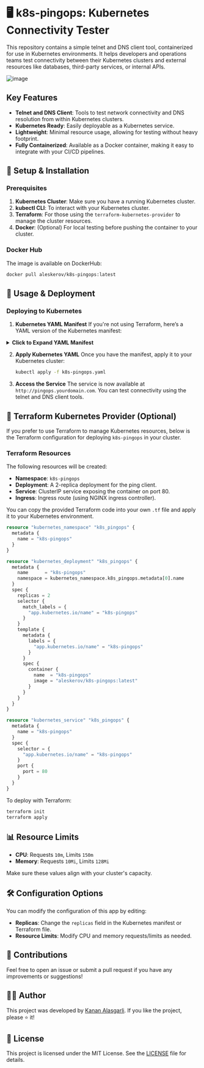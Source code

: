  # 🖥️ k8s-pingops: Kubernetes Connectivity Tester

 This repository contains a simple telnet and DNS client tool, containerized for use in Kubernetes environments. It helps developers and operations teams test connectivity between their Kubernetes clusters and external resources like databases, third-party services, or internal APIs.

![image](https://github.com/user-attachments/assets/7751eda7-88d1-420a-8cd6-b78eff0b5c4f)


 ## Key Features
 - **Telnet and DNS Client**: Tools to test network connectivity and DNS resolution from within Kubernetes clusters.
 - **Kubernetes Ready**: Easily deployable as a Kubernetes service.
 - **Lightweight**: Minimal resource usage, allowing for testing without heavy footprint.
 - **Fully Containerized**: Available as a Docker container, making it easy to integrate with your CI/CD pipelines.

 ## 🔧 Setup & Installation



 ### Prerequisites
 1. **Kubernetes Cluster**: Make sure you have a running Kubernetes cluster.
 2. **kubectl CLI**: To interact with your Kubernetes cluster.
 3. **Terraform**: For those using the `terraform-kubernetes-provider` to manage the cluster resources.
 4. **Docker**: (Optional) For local testing before pushing the container to your cluster.

 ### Docker Hub
 The image is available on DockerHub:
```bash
docker pull aleskerov/k8s-pingops:latest
```

 ## 🚀 Usage & Deployment

### Deploying to Kubernetes

 1. **Kubernetes YAML Manifest**
    If you're not using Terraform, here’s a YAML version of the Kubernetes manifest:

<details>
<summary><strong>Click to Expand YAML Manifest</strong></summary>

```yaml
---
apiVersion: v1
kind: Namespace
metadata:
  labels:
    k8s-balancer: "true"
  name: k8s-pingops
---
apiVersion: apps/v1
kind: Deployment
metadata:
  labels:
    app.kubernetes.io/name: k8s-pingops
  name: k8s-pingops
  namespace: k8s-pingops
spec:
  replicas: 2
  selector:
    matchLabels:
      app.kubernetes.io/name: k8s-pingops
  template:
    metadata:
      labels:
        app.kubernetes.io/name: k8s-pingops
    spec:
      affinity:
        podAntiAffinity:
          preferredDuringSchedulingIgnoredDuringExecution:
            - podAffinityTerm:
                labelSelector:
                  matchLabels:
                    app.kubernetes.io/name: k8s-pingops
                topologyKey: kubernetes.io/hostname
              weight: 1
      containers:
        - image: aleskerov/k8s-pingops:latest
          imagePullPolicy: IfNotPresent
          name: k8s-pingops
          ports:
            - containerPort: 8080
          resources:
            limits:
              cpu: 150m
              memory: 128Mi
            requests:
              cpu: 10m
              memory: 10Mi
---
apiVersion: v1
kind: Service
metadata:
  name: k8s-pingops
  namespace: k8s-pingops
spec:
  ports:
    - name: http
      port: 80
      targetPort: 8080
  selector:
    app.kubernetes.io/name: k8s-pingops
---
apiVersion: networking.k8s.io/v1
kind: Ingress
metadata:
  name: k8s-pingops
  namespace: k8s-pingops
spec:
  ingressClassName: nginx
  rules:
    - host: pingops.yourdomain.com
      http:
        paths:
          - backend:
              service:
                name: k8s-pingops
                port:
                  number: 80
            path: /
            pathType: Prefix
```
</details>



2. **Apply Kubernetes YAML**
   Once you have the manifest, apply it to your Kubernetes cluster:

   ```bash
   kubectl apply -f k8s-pingops.yaml
   ```

 3. **Access the Service**
    The service is now available at `http://pingops.yourdomain.com`. You can test connectivity using the telnet and DNS client tools.

 ## 📜 Terraform Kubernetes Provider (Optional)

 If you prefer to use Terraform to manage Kubernetes resources, below is the Terraform configuration for deploying `k8s-pingops` in your cluster.

 ### Terraform Resources

 The following resources will be created:
 - **Namespace**: `k8s-pingops`
 - **Deployment**: A 2-replica deployment for the ping client.
 - **Service**: ClusterIP service exposing the container on port 80.
 - **Ingress**: Ingress route (using NGINX ingress controller).

 You can copy the provided Terraform code into your own `.tf` file and apply it to your Kubernetes environment.

 ```terraform
 resource "kubernetes_namespace" "k8s_pingops" {
   metadata {
     name = "k8s-pingops"
   }
 }

 resource "kubernetes_deployment" "k8s_pingops" {
   metadata {
     name      = "k8s-pingops"
     namespace = kubernetes_namespace.k8s_pingops.metadata[0].name
   }
   spec {
     replicas = 2
     selector {
       match_labels = {
         "app.kubernetes.io/name" = "k8s-pingops"
       }
     }
     template {
       metadata {
         labels = {
           "app.kubernetes.io/name" = "k8s-pingops"
         }
       }
       spec {
         container {
           name  = "k8s-pingops"
           image = "aleskerov/k8s-pingops:latest"
         }
       }
     }
   }
 }

 resource "kubernetes_service" "k8s_pingops" {
   metadata {
     name = "k8s-pingops"
   }
   spec {
     selector = {
       "app.kubernetes.io/name" = "k8s-pingops"
     }
     port {
       port = 80
     }
   }
 }
 ```

 To deploy with Terraform:
 ```bash
 terraform init
 terraform apply
 ```

 ## 📊 Resource Limits

 - **CPU**: Requests `10m`, Limits `150m`
 - **Memory**: Requests `10Mi`, Limits `128Mi`

 Make sure these values align with your cluster's capacity.

 ## 🛠️ Configuration Options

 You can modify the configuration of this app by editing:
 - **Replicas**: Change the `replicas` field in the Kubernetes manifest or Terraform file.
 - **Resource Limits**: Modify CPU and memory requests/limits as needed.

 ## 👥 Contributions

 Feel free to open an issue or submit a pull request if you have any improvements or suggestions!

 ## 🧑‍💻 Author

 This project was developed by [Kanan Alasgarli](https://github.com/alessskeno). If you like the project, please ⭐ it!

 ## 📄 License

 This project is licensed under the MIT License. See the [LICENSE](LICENSE) file for details.
